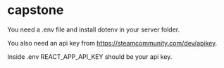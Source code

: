 # capstone

You need a .env file and install dotenv in your server folder.

You also need an api key from https://steamcommunity.com/dev/apikey.

Inside .env REACT_APP_API_KEY should be your api key. 
